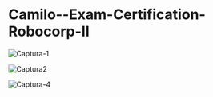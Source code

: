 # Camilo--Exam-Certification-Robocorp-II

![Captura-1](https://user-images.githubusercontent.com/111392370/192699333-7de09ca2-0496-41df-ba66-b0a88678b23c.JPG)

![Captura2](https://user-images.githubusercontent.com/111392370/192699371-407689e0-6353-422e-bdf6-f948c4d442f4.JPG)



![Captura-4](https://user-images.githubusercontent.com/111392370/192699494-7e519abc-4701-4f26-a55f-aee6671dd325.JPG)
